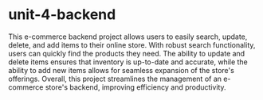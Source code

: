 # unit-4-backend
This e-commerce backend project allows users to easily search, update, delete, and add items to their online store. With robust search functionality, users can quickly find the products they need. The ability to update and delete items ensures that inventory is up-to-date and accurate, while the ability to add new items allows for seamless expansion of the store's offerings. Overall, this project streamlines the management of an e-commerce store's backend, improving efficiency and productivity.
